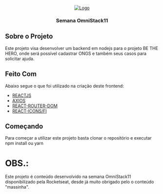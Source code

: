 <!-- PROJECT LOGO -->
<br />
<p align="center">
  <a href="https://rocketseat.com.br/week/inscricao/11.0" target="blank">
    <img src="https://redeinovadrogarias.s3-sa-east-1.amazonaws.com/Assinaturas/be-the-hero.svg" alt="Logo">
  </a>

  <h3 align="center">Semana OmniStack11</h3>
</p>


## Sobre o Projeto
  Este projeto visa desenvolver um backend em nodejs para o projeto BE THE HERO, onde será possível cadastrar ONGS e também seus casos para solicitar ajuda.
 
  
 ## Feito Com
  Abaixo segue o que foi utilizado na criação deste frontend:
  - [REACTJS](https://pt-br.reactjs.org/)
  - [AXIOS](https://github.com/axios/axios)
  - [REACT-ROUTER-DOM](https://reacttraining.com/react-router/web/guides/quick-start)
  - [REACT-ICONS/FI](https://feathericons.com/)
  
 ## Começando
  Para começar a utilizar este projeto basta clonar o repositório e executar npm install ou yarn
  
 
 # OBS.: 
  Este projeto é conteúdo desenvolvido na semana OmniStack11 disponibilizado pela Rocketseat, desde já muito obrigado pelo o conteúdo "massinha".
